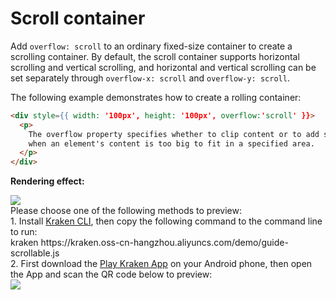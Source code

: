 # Scroll container

Add `overflow: scroll` to an ordinary fixed-size container to create a scrolling container.
By default, the scroll container supports horizontal scrolling and vertical scrolling, and horizontal and vertical scrolling can be set separately through `overflow-x: scroll` and `overflow-y: scroll`.

The following example demonstrates how to create a rolling container:

```html
<div style={{ width: '100px', height: '100px', overflow:'scroll' }}>
  <p>
    The overflow property specifies whether to clip content or to add scrollbars
    when an element's content is too big to fit in a specified area.
  </p>
</div>
```

**Rendering effect:**

<div className="code-preview">
  <img className="preview-image" src="https://img.alicdn.com/imgextra/i2/O1CN01DRI45K1OB4W5Mz3ix_!!6000000001666-2-tps-360-662.png" />

  <div className="preview-tips">
    <div className="preview-title">
      Please choose one of the following methods to preview:
    </div>
    <div className="preview-row">
      <div>
        1. Install <a href="/en-US/guide#快 Experience-kraken">Kraken CLI</a>, then copy the following command to the command line to run:
      </div>
      <div className="preview-code">
        kraken https://kraken.oss-cn-hangzhou.aliyuncs.com/demo/guide-scrollable.js
      </div>
    </div>
    <div className="preview-row">
      <div>
        2. First download the <a href="/en-US/guide#kraken-playground" >Play Kraken App</a> on your Android phone, then open the App and scan the QR code below to preview:
      </div>
      <img className="preview-qrcode" src="https://kraken.oss-cn-hangzhou.aliyuncs.com/images/68_687_2b6eb14913b45ac7522637d23acc214c_2d74fdc99be8a021a3f025eb5069a731.png" />
    </div>
  </div>
</div>
